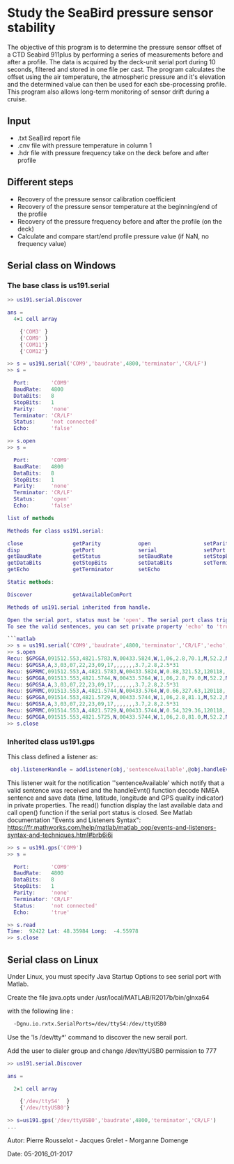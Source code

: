 # Study the SeaBird pressure sensor stability

The objective of this program is to determine the pressure sensor offset of a CTD Seabird 911plus by performing a series of measurements before and after a profile.
The data is acquired by the deck-unit serial port during 10 seconds, filtered and stored in one file per cast.
The program calculates the offset using the air temperature, the atmospheric pressure and it's elevation and the determined value can then be used for each sbe-processing profile.
This program also allows long-term monitoring of sensor drift during a cruise.

## Input

- .txt SeaBird report file
- .cnv file with pressure temperature in column 1
- .hdr file with pressure frequency take on the deck before and after profile

## Different steps

- Recovery of the pressure sensor calibration coefficient
- Recovery of the pressure sensor temperature at the beginning/end of the profile
- Recovery of the pressure frequency before and after the profile (on the deck)
- Calculate and compare start/end profile pressure value (if NaN, no frequency value)

## Serial class on Windows

### The base class is us191.serial

```matlab
>> us191.serial.Discover

ans =
  4×1 cell array

    {'COM3' }
    {'COM9' }
    {'COM11'}
    {'COM12'}

>> s = us191.serial('COM9','baudrate',4800,'terminator','CR/LF')
>> s =

  Port:       'COM9'
  BaudRate:   4800
  DataBits:   8
  StopBits:   1
  Parity:     'none'
  Terminator: 'CR/LF'
  Status:     'not connected'
  Echo:       'false'

>> s.open
>> s =

  Port:       'COM9'
  BaudRate:   4800
  DataBits:   8
  StopBits:   1
  Parity:     'none'
  Terminator: 'CR/LF'
  Status:     'open'
  Echo:       'false'

list of methods

Methods for class us191.serial:

close                getParity            open                 setParity
disp                 getPort              serial               setPort
getBaudRate          getStatus            setBaudRate          setStopBits
getDataBits          getStopBits          setDataBits          setTerminator
getEcho              getTerminator        setEcho

Static methods:

Discover             getAvailableComPort  

Methods of us191.serial inherited from handle.

Open the serial port, status must be 'open'. The serial port class trigger an event 'sentenceAvailable' to notify when a valid sentence terminated with 'Terminator' character(s) was received, eg 'CR/LF' for a GPS NMEA183.
To see the valid sentences, you can set private property 'echo' to 'true' in constructor function or use setEcho(true) function:

```matlab
>> s = us191.serial('COM9','baudrate',4800,'terminator','CR/LF','echo',true)
>> s.open
Recu: $GPGGA,091512.553,4821.5783,N,00433.5824,W,1,06,2.8,70.1,M,52.2,M,,0000*75
Recu: $GPGSA,A,3,03,07,22,23,09,17,,,,,,,3.7,2.8,2.5*31
Recu: $GPRMC,091512.553,A,4821.5783,N,00433.5824,W,0.88,321.52,120118,,,A*74
Recu: $GPGGA,091513.553,4821.5744,N,00433.5764,W,1,06,2.8,79.0,M,52.2,M,,0000*7C
Recu: $GPGSA,A,3,03,07,22,23,09,17,,,,,,,3.7,2.8,2.5*31
Recu: $GPRMC,091513.553,A,4821.5744,N,00433.5764,W,0.66,327.63,120118,,,A*71
Recu: $GPGGA,091514.553,4821.5729,N,00433.5744,W,1,06,2.8,81.1,M,52.2,M,,0000*74
Recu: $GPGSA,A,3,03,07,22,23,09,17,,,,,,,3.7,2.8,2.5*31
Recu: $GPRMC,091514.553,A,4821.5729,N,00433.5744,W,0.54,329.36,120118,,,A*70
Recu: $GPGGA,091515.553,4821.5725,N,00433.5744,W,1,06,2.8,81.0,M,52.2,M,,0000*78
>> s.close
```

### Inherited class us191.gps

This class defined a listener as:

```matlab
 obj.listenerHandle = addlistener(obj,'sentenceAvailable',@obj.handleEvnt)
```

This listener wait for the notification ''sentenceAvailable' which notify that a valid sentence was received and the handleEvnt() function decode NMEA sentence and save data (time, latitude, longitude and GPS quality indicator) in private properties.
The read() function display the last available data and call open() function if the serial port status is closed.
See Matlab documentation "Events and Listeners Syntax":
<https://fr.mathworks.com/help/matlab/matlab_oop/events-and-listeners-syntax-and-techniques.html#brb6i6i>

```matlab
>> s = us191.gps('COM9')
>> s =

  Port:       'COM9'
  BaudRate:   4800
  DataBits:   8
  StopBits:   1
  Parity:     'none'
  Terminator: 'CR/LF'
  Status:     'not connected'
  Echo:       'true'

>> s.read
Time:  92422 Lat: 48.35984 Long:  -4.55978
>> s.close
```

## Serial class on Linux

Under Linux, you must specify Java Startup Options to see serial port with Matlab.

Create the file java.opts under /usr/local/MATLAB/R2017b/bin/glnxa64

with the following line :

```bash
  -Dgnu.io.rxtx.SerialPorts=/dev/ttyS4:/dev/ttyUSB0
```

Use the 'ls /dev/tty*' command to discover the new serail port.

Add the user to dialer group and change /dev/ttyUSB0 permission to 777

```matlab
>> us191.serial.Discover

ans =

  2×1 cell array

    {'/dev/ttyS4'  }
    {'/dev/ttyUSB0'}

>> s=us191.gps('/dev/ttyUSB0','baudrate',4800,'terminator','CR/LF')
...

```

 Autor: Pierre Rousselot - Jacques Grelet - Morganne Domenge

 Date: 05-2016_01-2017
